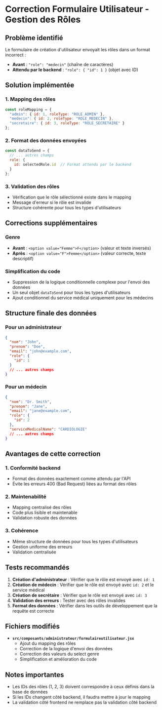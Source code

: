 # Correction Formulaire Utilisateur - Gestion des Rôles

## Problème identifié

Le formulaire de création d'utilisateur envoyait les rôles dans un format incorrect :
- **Avant** : `"role": "medecin"` (chaîne de caractères)
- **Attendu par le backend** : `"role": { "id": 1 }` (objet avec ID)

## Solution implémentée

### 1. Mapping des rôles
```javascript
const roleMapping = {
  "admin": { id: 1, roleType: "ROLE_ADMIN" },
  "medecin": { id: 2, roleType: "ROLE_MEDECIN" },
  "secretaire": { id: 3, roleType: "ROLE_SECRETAIRE" }
};
```

### 2. Format des données envoyées
```javascript
const dataToSend = {
  // ... autres champs
  role: {
    id: selectedRole.id  // Format attendu par le backend
  }
};
```

### 3. Validation des rôles
- Vérification que le rôle sélectionné existe dans le mapping
- Message d'erreur si le rôle est invalide
- Structure cohérente pour tous les types d'utilisateurs

## Corrections supplémentaires

### Genre
- **Avant** : `<option value="Femme">F</option>` (valeur et texte inversés)
- **Après** : `<option value="F">Femme</option>` (valeur correcte, texte descriptif)

### Simplification du code
- Suppression de la logique conditionnelle complexe pour l'envoi des données
- Un seul objet `dataToSend` pour tous les types d'utilisateurs
- Ajout conditionnel du service médical uniquement pour les médecins

## Structure finale des données

### Pour un administrateur
```json
{
  "nom": "John",
  "prenom": "Doe",
  "email": "john@example.com",
  "role": {
    "id": 1
  }
  // ... autres champs
}
```

### Pour un médecin
```json
{
  "nom": "Dr. Smith",
  "prenom": "Jane",
  "email": "jane@example.com",
  "role": {
    "id": 2
  },
  "serviceMedicalName": "CARDIOLOGIE"
  // ... autres champs
}
```

## Avantages de cette correction

### 1. Conformité backend
- Format des données exactement comme attendu par l'API
- Évite les erreurs 400 (Bad Request) liées au format des rôles

### 2. Maintenabilité
- Mapping centralisé des rôles
- Code plus lisible et maintenable
- Validation robuste des données

### 3. Cohérence
- Même structure de données pour tous les types d'utilisateurs
- Gestion uniforme des erreurs
- Validation centralisée

## Tests recommandés

1. **Création d'administrateur** : Vérifier que le rôle est envoyé avec `id: 1`
2. **Création de médecin** : Vérifier que le rôle est envoyé avec `id: 2` et le service médical
3. **Création de secrétaire** : Vérifier que le rôle est envoyé avec `id: 3`
4. **Validation des erreurs** : Tester avec des rôles invalides
5. **Format des données** : Vérifier dans les outils de développement que la requête est correcte

## Fichiers modifiés

- **`src/composants/administrateur/formulaireutilisateur.jsx`**
  - Ajout du mapping des rôles
  - Correction de la logique d'envoi des données
  - Correction des valeurs du select genre
  - Simplification et amélioration du code

## Notes importantes

- Les IDs des rôles (1, 2, 3) doivent correspondre à ceux définis dans la base de données
- Si les IDs changent côté backend, il faudra mettre à jour le mapping
- La validation côté frontend ne remplace pas la validation côté backend 